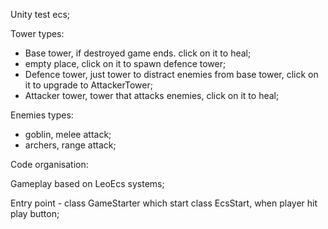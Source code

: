 Unity test ecs; 

Tower types:

- Base tower, if destroyed game ends. click on it to heal;
- empty place, click on it to spawn defence tower;
- Defence tower, just tower to distract enemies from base tower, click on it to upgrade to AttackerTower;
- Attacker tower, tower that attacks enemies, click on it to heal;



Enemies types:
- goblin, melee attack;
- archers, range attack;

Code organisation:


Gameplay based on LeoEcs systems;

Entry point - class GameStarter which start class EcsStart, when player hit play button;
